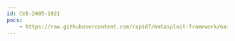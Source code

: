 ```yaml
---
id: CVE-2005-1921
pocs:
    - https://raw.githubusercontent.com/rapid7/metasploit-framework/master/modules/exploits/unix/webapp/php_xmlrpc_eval.rb
---
```

